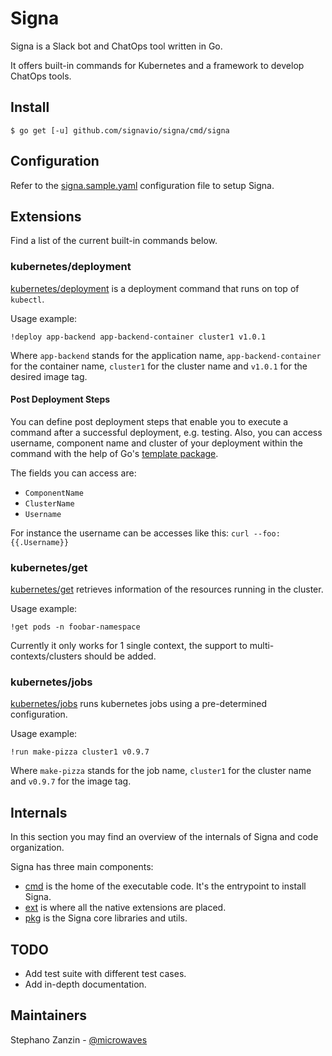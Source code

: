 # Signa

Signa is a Slack bot and ChatOps tool written in Go.

It offers built-in commands for Kubernetes and a framework to develop ChatOps tools.

## Install

```
$ go get [-u] github.com/signavio/signa/cmd/signa
```

## Configuration

Refer to the [signa.sample.yaml](signa.sample.yaml) configuration file to setup Signa.

## Extensions

Find a list of the current built-in commands below.

### kubernetes/deployment

[kubernetes/deployment](ext/kubernetes/deployment) is a deployment
command that runs on top of `kubectl`.

Usage example:

```
!deploy app-backend app-backend-container cluster1 v1.0.1
```

Where `app-backend` stands for the application name, `app-backend-container` for the container name,
`cluster1` for the cluster name and `v1.0.1` for the desired image tag.

#### Post Deployment Steps

You can define post deployment steps that enable you to execute a command after a successful deployment, e.g. testing. 
Also, you can access username, component name and cluster of your deployment within the command with the help of Go's [template package](https://golang.org/pkg/text/template/#Template.DefinedTemplates).

The fields you can access are: 
- `ComponentName`
- `ClusterName`
- `Username`

For instance the username can be accesses like this: `curl --foo:{{.Username}}`



### kubernetes/get

[kubernetes/get](ext/kubernetes/get) retrieves information of the
resources running in the cluster.

Usage example:

```
!get pods -n foobar-namespace
```

Currently it only works for 1 single context, the support to multi-contexts/clusters should be added.

### kubernetes/jobs

[kubernetes/jobs](ext/kubernetes/jobs) runs kubernetes jobs using a pre-determined configuration.

Usage example:

```
!run make-pizza cluster1 v0.9.7
```

Where `make-pizza` stands for the job name, `cluster1` for the cluster name and `v0.9.7` for the
image tag.

## Internals

In this section you may find an overview of the internals of Signa and
code organization.

Signa has three main components:
- [cmd](cmd/) is the home of the executable code. It's the entrypoint to install Signa.
- [ext](ext/) is where all the native extensions are placed.
- [pkg](pkg/) is the Signa core libraries and utils.

## TODO

- Add test suite with different test cases.
- Add in-depth documentation.

## Maintainers

Stephano Zanzin - [@microwaves](https://github.com/microwaves)
